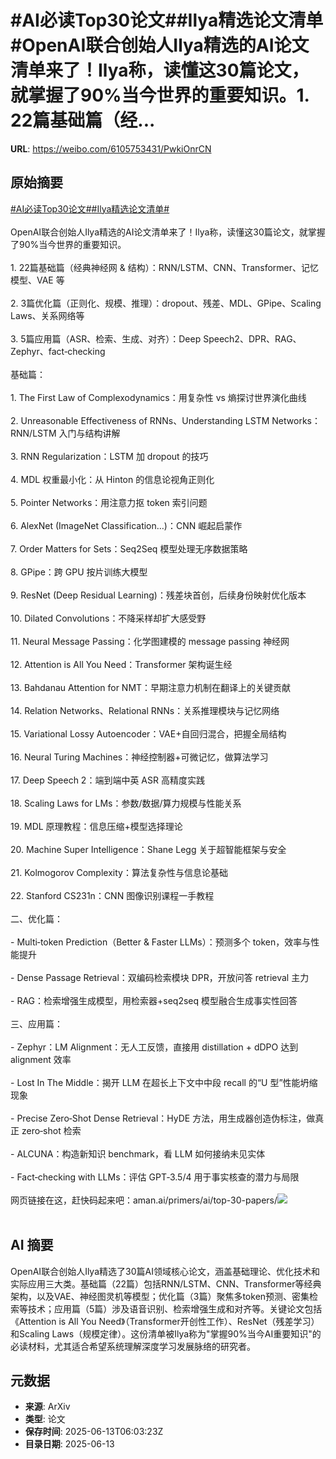 # #AI必读Top30论文##Ilya精选论文清单#OpenAI联合创始人Ilya精选的AI论文清单来了！Ilya称，读懂这30篇论文，就掌握了90%当今世界的重要知识。1. 22篇基础篇（经...

**URL**: https://weibo.com/6105753431/PwkiOnrCN

## 原始摘要

<a href="https://m.weibo.cn/search?containerid=231522type%3D1%26t%3D10%26q%3D%23AI%E5%BF%85%E8%AF%BBTop30%E8%AE%BA%E6%96%87%23&amp;extparam=%23AI%E5%BF%85%E8%AF%BBTop30%E8%AE%BA%E6%96%87%23" data-hide=""><span class="surl-text">#AI必读Top30论文#</span></a><a href="https://m.weibo.cn/search?containerid=231522type%3D1%26t%3D10%26q%3D%23Ilya%E7%B2%BE%E9%80%89%E8%AE%BA%E6%96%87%E6%B8%85%E5%8D%95%23&amp;extparam=%23Ilya%E7%B2%BE%E9%80%89%E8%AE%BA%E6%96%87%E6%B8%85%E5%8D%95%23" data-hide=""><span class="surl-text">#Ilya精选论文清单#</span></a><br><br>OpenAI联合创始人Ilya精选的AI论文清单来了！Ilya称，读懂这30篇论文，就掌握了90%当今世界的重要知识。<br><br>1. 22篇基础篇（经典神经网 &amp; 结构）：RNN/LSTM、CNN、Transformer、记忆模型、VAE 等<br><br>2. 3篇优化篇（正则化、规模、推理）：dropout、残差、MDL、GPipe、Scaling Laws、关系网络等<br><br>3. 5篇应用篇（ASR、检索、生成、对齐）：Deep Speech2、DPR、RAG、Zephyr、fact‑checking<br><br>基础篇：<br><br>1. The First Law of Complexodynamics：用复杂性 vs 熵探讨世界演化曲线<br><br>2. Unreasonable Effectiveness of RNNs、Understanding LSTM Networks：RNN/LSTM 入门与结构讲解<br><br>3. RNN Regularization：LSTM 加 dropout 的技巧<br><br>4. MDL 权重最小化：从 Hinton 的信息论视角正则化<br><br>5. Pointer Networks：用注意力抠 token 索引问题<br><br>6. AlexNet (ImageNet Classification…)：CNN 崛起启蒙作<br><br>7. Order Matters for Sets：Seq2Seq 模型处理无序数据策略<br><br>8. GPipe：跨 GPU 按片训练大模型<br><br>9. ResNet (Deep Residual Learning)：残差块首创，后续身份映射优化版本<br><br>10. Dilated Convolutions：不降采样却扩大感受野<br><br>11. Neural Message Passing：化学图建模的 message passing 神经网<br><br>12. Attention is All You Need：Transformer 架构诞生经<br><br>13. Bahdanau Attention for NMT：早期注意力机制在翻译上的关键贡献<br><br>14. Relation Networks、Relational RNNs：关系推理模块与记忆网络<br><br>15. Variational Lossy Autoencoder：VAE+自回归混合，把握全局结构<br><br>16. Neural Turing Machines：神经控制器+可微记忆，做算法学习<br><br>17. Deep Speech&nbsp;2：端到端中英 ASR 高精度实践<br><br>18. Scaling&nbsp;Laws for LMs：参数/数据/算力规模与性能关系<br><br>19. MDL 原理教程：信息压缩+模型选择理论<br><br>20. Machine Super Intelligence：Shane&nbsp;Legg 关于超智能框架与安全<br><br>21. Kolmogorov Complexity：算法复杂性与信息论基础<br><br>22. Stanford CS231n：CNN 图像识别课程一手教程<br><br>二、优化篇：<br><br>- Multi‑token Prediction（Better &amp; Faster LLMs）：预测多个 token，效率与性能提升<br><br>- Dense Passage Retrieval：双编码检索模块 DPR，开放问答 retrieval 主力<br><br>- RAG：检索增强生成模型，用检索器+seq2seq 模型融合生成事实性回答<br><br>三、应用篇：<br><br>- Zephyr：LM Alignment：无人工反馈，直接用 distillation + dDPO 达到 alignment 效率<br><br>- Lost In The Middle：揭开 LLM 在超长上下文中中段 recall 的“U 型”性能坍缩现象<br><br>- Precise Zero‑Shot Dense Retrieval：HyDE 方法，用生成器创造伪标注，做真正 zero‑shot 检索<br><br>- ALCUNA：构造新知识 benchmark，看 LLM 如何接纳未见实体<br><br>- Fact‑checking with LLMs：评估 GPT‑3.5/4 用于事实核查的潜力与局限<br><br>网页链接在这，赶快码起来吧：aman.ai/primers/ai/top-30-papers/<img style="" src="https://tvax2.sinaimg.cn/large/006Fd7o3gy1i2dkjigiyoj30zk0xg4of.jpg" referrerpolicy="no-referrer"><br><br>

## AI 摘要

OpenAI联合创始人Ilya精选了30篇AI领域核心论文，涵盖基础理论、优化技术和实际应用三大类。基础篇（22篇）包括RNN/LSTM、CNN、Transformer等经典架构，以及VAE、神经图灵机等模型；优化篇（3篇）聚焦多token预测、密集检索等技术；应用篇（5篇）涉及语音识别、检索增强生成和对齐等。关键论文包括《Attention is All You Need》（Transformer开创性工作）、ResNet（残差学习）和Scaling Laws（规模定律）。这份清单被Ilya称为"掌握90%当今AI重要知识"的必读材料，尤其适合希望系统理解深度学习发展脉络的研究者。

## 元数据

- **来源**: ArXiv
- **类型**: 论文
- **保存时间**: 2025-06-13T06:03:23Z
- **目录日期**: 2025-06-13

